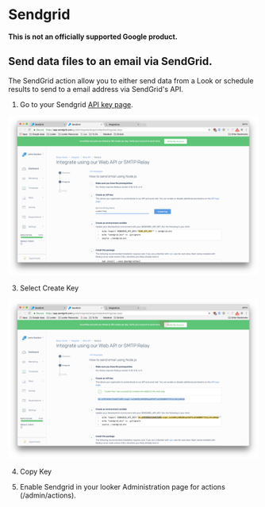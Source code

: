 # Sendgrid

**This is not an officially supported Google product.**

## Send data files to an email via SendGrid.

The SendGrid action allow you to either send data from a Look or schedule results to send to a email address via SendGrid's API.

1. Go to your Sendgrid [API key page](https://app.sendgrid.com/guide/integrate/langs/nodejs#settings/api_keys).

![](Sendgrid&#32;API.png)

3. Select Create Key

![](Sendgrid&#32;Key.png)

4. Copy Key

5. Enable Sendgrid in your looker Administration page for actions (/admin/actions).
